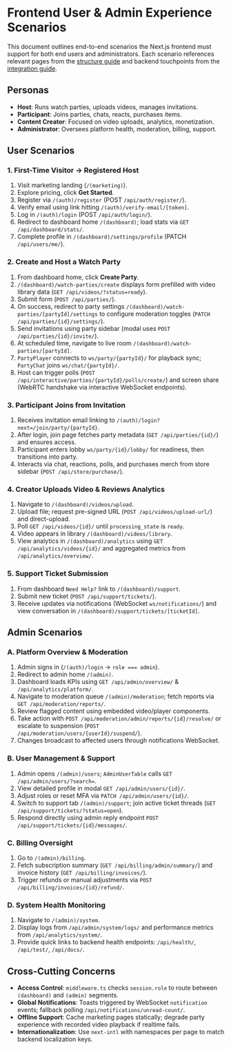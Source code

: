 # Frontend User & Admin Experience Scenarios

This document outlines end-to-end scenarios the Next.js frontend must support for both end users and administrators. Each scenario references relevant pages from the [structure guide](./nextjs-pages-and-components.md) and backend touchpoints from the [integration guide](./api-integration-guide.md).

## Personas

- **Host**: Runs watch parties, uploads videos, manages invitations.
- **Participant**: Joins parties, chats, reacts, purchases items.
- **Content Creator**: Focused on video uploads, analytics, monetization.
- **Administrator**: Oversees platform health, moderation, billing, support.

## User Scenarios

### 1. First-Time Visitor → Registered Host
1. Visit marketing landing (`/(marketing)`).
2. Explore pricing, click **Get Started**.
3. Register via `/(auth)/register` (POST `/api/auth/register/`).
4. Verify email using link hitting `/(auth)/verify-email/[token]`.
5. Log in `/(auth)/login` (POST `/api/auth/login/`).
6. Redirect to dashboard home `/(dashboard)`; load stats via `GET /api/dashboard/stats/`.
7. Complete profile in `/(dashboard)/settings/profile` (PATCH `/api/users/me/`).

### 2. Create and Host a Watch Party
1. From dashboard home, click **Create Party**.
2. `/(dashboard)/watch-parties/create` displays form prefilled with video library data (`GET /api/videos/?status=ready`).
3. Submit form (`POST /api/parties/`).
4. On success, redirect to party settings `/(dashboard)/watch-parties/[partyId]/settings` to configure moderation toggles (`PATCH /api/parties/{id}/settings/`).
5. Send invitations using party sidebar (modal uses `POST /api/parties/{id}/invite/`).
6. At scheduled time, navigate to live room `/(dashboard)/watch-parties/[partyId]`.
7. `PartyPlayer` connects to `ws/party/{partyId}/` for playback sync; `PartyChat` joins `ws/chat/{partyId}/`.
8. Host can trigger polls (`POST /api/interactive/parties/{partyId}/polls/create/`) and screen share (WebRTC handshake via interactive WebSocket endpoints).

### 3. Participant Joins from Invitation
1. Receives invitation email linking to `/(auth)/login?next=/join/party/{partyId}`.
2. After login, join page fetches party metadata (`GET /api/parties/{id}/`) and ensures access.
3. Participant enters lobby `ws/party/{id}/lobby/` for readiness, then transitions into party.
4. Interacts via chat, reactions, polls, and purchases merch from store sidebar (`POST /api/store/purchase/`).

### 4. Creator Uploads Video & Reviews Analytics
1. Navigate to `/(dashboard)/videos/upload`.
2. Upload file; request pre-signed URL (`POST /api/videos/upload-url/`) and direct-upload.
3. Poll `GET /api/videos/{id}/` until `processing_state` is `ready`.
4. Video appears in library `/(dashboard)/videos/library`.
5. View analytics in `/(dashboard)/analytics` using `GET /api/analytics/videos/{id}/` and aggregated metrics from `/api/analytics/overview/`.

### 5. Support Ticket Submission
1. From dashboard `Need Help?` link to `/(dashboard)/support`.
2. Submit new ticket (`POST /api/support/tickets/`).
3. Receive updates via notifications (WebSocket `ws/notifications/`) and view conversation in `/(dashboard)/support/tickets/[ticketId]`.

## Admin Scenarios

### A. Platform Overview & Moderation
1. Admin signs in (`/(auth)/login` → `role === admin`).
2. Redirect to admin home `/(admin)`.
3. Dashboard loads KPIs using `GET /api/admin/overview/` & `/api/analytics/platform/`.
4. Navigate to moderation queue `/(admin)/moderation`; fetch reports via `GET /api/moderation/reports/`.
5. Review flagged content using embedded video/player components.
6. Take action with `POST /api/moderation/admin/reports/{id}/resolve/` or escalate to suspension (`POST /api/moderation/users/{userId}/suspend/`).
7. Changes broadcast to affected users through notifications WebSocket.

### B. User Management & Support
1. Admin opens `/(admin)/users`; `AdminUserTable` calls `GET /api/admin/users/?search=`.
2. View detailed profile in modal `GET /api/admin/users/{id}/`.
3. Adjust roles or reset MFA via `PATCH /api/admin/users/{id}/`.
4. Switch to support tab `/(admin)/support`; join active ticket threads (`GET /api/support/tickets/?status=open`).
5. Respond directly using admin reply endpoint `POST /api/support/tickets/{id}/messages/`.

### C. Billing Oversight
1. Go to `/(admin)/billing`.
2. Fetch subscription summary (`GET /api/billing/admin/summary/`) and invoice history (`GET /api/billing/invoices/`).
3. Trigger refunds or manual adjustments via `POST /api/billing/invoices/{id}/refund/`.

### D. System Health Monitoring
1. Navigate to `/(admin)/system`.
2. Display logs from `/api/admin/system/logs/` and performance metrics from `/api/analytics/system/`.
3. Provide quick links to backend health endpoints: `/api/health/`, `/api/test/`, `/api/docs/`.

## Cross-Cutting Concerns

- **Access Control**: `middleware.ts` checks `session.role` to route between `(dashboard)` and `(admin)` segments.
- **Global Notifications**: Toasts triggered by WebSocket `notification` events; fallback polling `/api/notifications/unread-count/`.
- **Offline Support**: Cache marketing pages statically; degrade party experience with recorded video playback if realtime fails.
- **Internationalization**: Use `next-intl` with namespaces per page to match backend localization keys.

